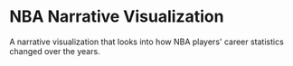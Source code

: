 # NBA Narrative Visualization

A narrative visualization that looks into how NBA players' career statistics changed over the years.